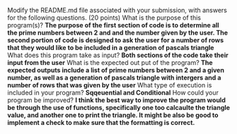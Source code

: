 Modify the README.md file associated with your submission, with answers for the following questions. (20 points)
What is the purpose of this program(s)? **The purpose of the first section of code is to determine all the prime numbers between 2 and
and the number given by the user. The second portion of code is designed to ask the user for a number of rows that they would like
to be included in a generation of pascals triangle**
What does this program take as input? **Both sections of the code take their input from the user**
What is the expected out put of the program? **The expected outputs include a list of prime numbers between 2 and a given number,
as well as a generation of pascals triangle with intergers and a number of rows that was given by the user**
What type of execution is included in your program? **Sqqeuential and Conditional**
How could your program be improved? **I think the best way to improve the program would be through the use of functions, specifically one too calcaulte the
triangle value, and another one to print the triangle. It might be also be good to implement a check to make sure that the formatting is correct.**
